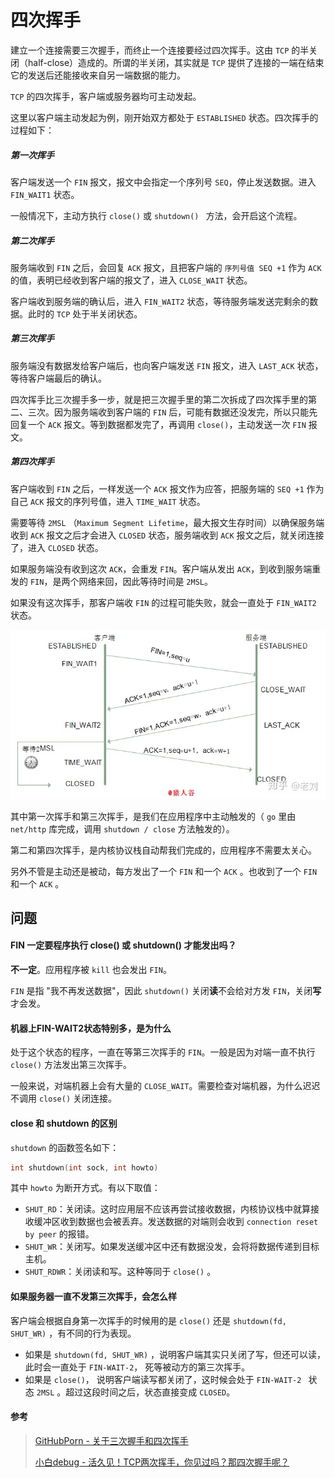 # 四次挥手

建立一个连接需要三次握手，而终止一个连接要经过四次挥手。这由 `TCP` 的半关闭（half-close）造成的。所谓的半关闭，其实就是 `TCP` 提供了连接的一端在结束它的发送后还能接收来自另一端数据的能力。

`TCP` 的四次挥手，客户端或服务器均可主动发起。

这里以客户端主动发起为例，刚开始双方都处于 `ESTABLISHED` 状态。四次挥手的过程如下：



##### 第一次挥手

客户端发送一个 `FIN` 报文，报文中会指定一个序列号 `SEQ`，停止发送数据。进入 `FIN_WAIT1` 状态。

一般情况下，主动方执行 `close()` 或  `shutdown() ` 方法，会开启这个流程。



##### 第二次挥手

服务端收到 `FIN` 之后，会回复 `ACK` 报文，且把客户端的 `序列号值 SEQ +1` 作为 `ACK` 的值，表明已经收到客户端的报文了，进入 `CLOSE_WAIT` 状态。

客户端收到服务端的确认后，进入 `FIN_WAIT2` 状态，等待服务端发送完剩余的数据。此时的 `TCP` 处于半关闭状态。



##### 第三次挥手

服务端没有数据发给客户端后，也向客户端发送 `FIN` 报文，进入 `LAST_ACK` 状态，等待客户端最后的确认。

四次挥手比三次握手多一步，就是把三次握手里的第二次拆成了四次挥手里的第二、三次。因为服务端收到客户端的 `FIN` 后，可能有数据还没发完，所以只能先回复一个 `ACK` 报文。等到数据都发完了，再调用 `close()`，主动发送一次 `FIN` 报文。



##### 第四次挥手

客户端收到 `FIN` 之后，一样发送一个 `ACK` 报文作为应答，把服务端的 `SEQ +1` 作为自己 `ACK` 报文的序列号值，进入 `TIME_WAIT` 状态。

需要等待 `2MSL` （`Maximum Segment Lifetime`，最大报文生存时间）以确保服务端收到 `ACK` 报文之后才会进入 `CLOSED` 状态，服务端收到 `ACK` 报文之后，就关闭连接了，进入 `CLOSED` 状态。

如果服务端没有收到这次 `ACK`，会重发 `FIN`。客户端从发出 `ACK`，到收到服务端重发的 `FIN`，是两个网络来回，因此等待时间是 `2MSL`。

如果没有这次挥手，那客户端收 `FIN` 的过程可能失败，就会一直处于 `FIN_WAIT2` 状态。



![img](assets/v2-c7d4b5aca66560365593f57385ce9fa9_720w.jpg)





其中第一次挥手和第三次挥手，是我们在应用程序中主动触发的（ `go` 里由 `net/http` 库完成，调用 `shutdown / close` 方法触发的）。

第二和第四次挥手，是内核协议栈自动帮我们完成的，应用程序不需要太关心。

另外不管是主动还是被动，每方发出了一个 `FIN` 和一个 `ACK` 。也收到了一个 `FIN` 和一个 `ACK` 。





## 问题

#### FIN 一定要程序执行 close() 或 shutdown() 才能发出吗？

**不一定**。应用程序被 `kill` 也会发出 `FIN`。

`FIN` 是指 "我不再发送数据"，因此 `shutdown()` 关闭**读**不会给对方发 `FIN`，关闭**写**才会发。



#### 机器上FIN-WAIT2状态特别多，是为什么

处于这个状态的程序，一直在等第三次挥手的 `FIN`。一般是因为对端一直不执行 `close()` 方法发出第三次挥手。

一般来说，对端机器上会有大量的 `CLOSE_WAIT`。需要检查对端机器，为什么迟迟不调用 `close()` 关闭连接。



#### close 和 shutdown 的区别

`shutdown` 的函数签名如下：

```c
int shutdown(int sock, int howto)
```

其中 `howto` 为断开方式。有以下取值：

- `SHUT_RD`：关闭读。这时应用层不应该再尝试接收数据，内核协议栈中就算接收缓冲区收到数据也会被丢弃。发送数据的对端则会收到 `connection reset by peer` 的报错。
- `SHUT_WR`：关闭写。如果发送缓冲区中还有数据没发，会将将数据传递到目标主机。
- `SHUT_RDWR`：关闭读和写。这种等同于 `close()` 。



#### 如果服务器一直不发第三次挥手，会怎么样

客户端会根据自身第一次挥手的时候用的是  `close()` 还是 `shutdown(fd, SHUT_WR)` ，有不同的行为表现。

- 如果是 `shutdown(fd, SHUT_WR)` ，说明客户端其实只关闭了写，但还可以读，此时会一直处于 `FIN-WAIT-2`， 死等被动方的第三次挥手。
- 如果是 `close()`， 说明客户端读写都关闭了，这时候会处于 `FIN-WAIT-2 ` 状态 `2MSL` 。超过这段时间之后，状态直接变成 `CLOSED`。





#### 参考

> [GitHubPorn - 关于三次握手和四次挥手](https://www.zhihu.com/question/271701044/answer/1935194322)
>
> [小白debug - 活久见！TCP两次挥手，你见过吗？那四次握手呢？](https://mp.weixin.qq.com/s/Z0EqSihRaRbMscrZJl-zxQ)

